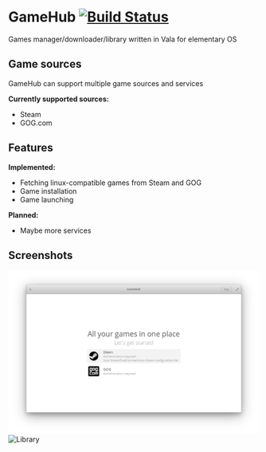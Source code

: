 # GameHub [![Build Status](https://travis-ci.com/tkashkin/GameHub.svg?branch=master)](https://travis-ci.com/tkashkin/GameHub)
Games manager/downloader/library written in Vala for elementary OS

## Game sources
GameHub can support multiple game sources and services

__Currently supported sources:__
* Steam
* GOG.com

## Features
__Implemented:__
* Fetching linux-compatible games from Steam and GOG
* Game installation
* Game launching

__Planned:__
* Maybe more services

## Screenshots
![Welcome](data/screenshots/1_welcome.png?raw=true)
![Library](data/screenshots/3_library.png?raw=true)

